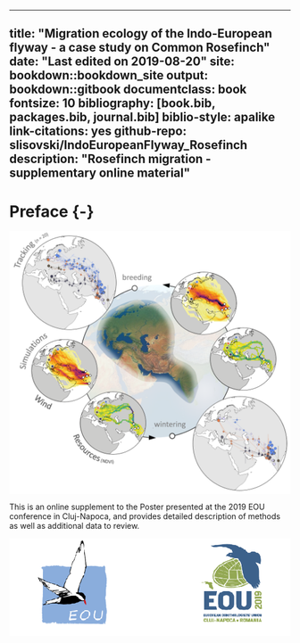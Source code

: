 
--- 
title: "Migration ecology of the Indo-European flyway - a case study on Common Rosefinch"
date: "Last edited on 2019-08-20"
site: bookdown::bookdown_site
output: bookdown::gitbook
documentclass: book
fontsize: 10
bibliography: [book.bib, packages.bib, journal.bib]
biblio-style: apalike
link-citations: yes
github-repo: slisovski/IndoEuropeanFlyway_Rosefinch
description: "Rosefinch migration - supplementary online material"
---

# Preface {-}

<img src="images/Poster.png" style="display: block; margin: auto;" />

This is an online supplement to the Poster presented at the 2019 EOU conference in Cluj-Napoca, and provides detailed description of methods as well as additional data to review.

<img src="images/EOU2019.png" style="display: block; margin: auto;" />


